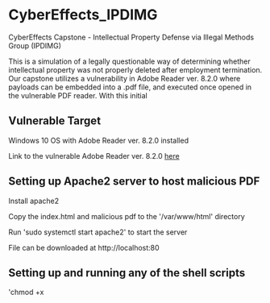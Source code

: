 # CyberEffects_IPDIMG
CyberEffects Capstone - Intellectual Property Defense via Illegal Methods Group (IPDIMG)

This is a simulation of a legally questionable way of determining whether intellectual property was not properly deleted after employment termination. Our capstone utilizes a vulnerability in Adobe Reader ver. 8.2.0 where payloads can be embedded into a .pdf file, and executed once opened in the vulnerable PDF reader. With this initial

## Vulnerable Target

Windows 10 OS with Adobe Reader ver. 8.2.0 installed

Link to the vulnerable Adobe Reader ver. 8.2.0 [here](http://www.oldversion.com/windows/acrobat-reader-8-2-0)

## Setting up Apache2 server to host malicious PDF

Install apache2

Copy the index.html and malicious pdf to the '/var/www/html' directory

Run 'sudo systemctl start apache2' to start the server

File can be downloaded at http://localhost:80

## Setting up and running any of the shell scripts

'chmod +x <script name>'

'./<script name>'
